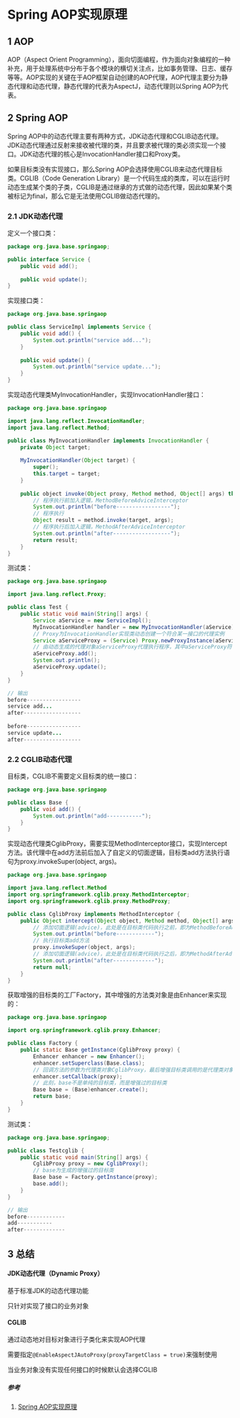 # Spring AOP实现原理

## 1 AOP

AOP（Aspect Orient Programming），面向切面编程，作为面向对象编程的一种补充，用于处理系统中分布于各个模块的横切关注点，比如事务管理、日志、缓存等等。AOP实现的关键在于AOP框架自动创建的AOP代理，AOP代理主要分为静态代理和动态代理，静态代理的代表为AspectJ，动态代理则以Spring AOP为代表。

## 2 Spring AOP

Spring AOP中的动态代理主要有两种方式，JDK动态代理和CGLIB动态代理。JDK动态代理通过反射来接收被代理的类，并且要求被代理的类必须实现一个接口。JDK动态代理的核心是InvocationHandler接口和Proxy类。

如果目标类没有实现接口，那么Spring AOP会选择使用CGLIB来动态代理目标类。CGLIB（Code Generation Library）是一个代码生成的类库，可以在运行时动态生成某个类的子类，CGLIB是通过继承的方式做的动态代理，因此如果某个类被标记为final，那么它是无法使用CGLIB做动态代理的。

### 2.1 JDK动态代理

定义一个接口类：

```java
package org.java.base.springaop;

public interface Service {
    public void add();
    
    public void update();
}
```

实现接口类：

```java
package org.java.base.springaop

public class ServiceImpl implements Service {
    public void add() {
    	System.out.println("service add...");
    }
    
    public void update() {
    	System.out.println("service update...");
    }
}
```

实现动态代理类MyInvocationHandler，实现InvocationHandler接口：

```java
package org.java.base.springaop

import java.lang.reflect.InvocationHandler;
import java.lang.reflect.Method;

public class MyInvocationHandler implements InvocationHandler {
    private Object target;
    
    MyInvocationHandler(Object target) {
        super();
        this.target = target;
    }
    
    public object invoke(Object proxy, Method method, Object[] args) throws Throwable {
        // 程序执行前加入逻辑，MethodBeforeAdviceInterceptor
        System.out.println("before-----------------");
        // 程序执行
        Object result = method.invoke(target, args);
        // 程序执行后加入逻辑，MethodAfterAdviceInterceptor
        System.out.println("after------------------");
        return result;
    }
}
```

测试类：

```java
package org.java.base.springaop

import java.lang.reflect.Proxy;

public class Test {
    public static void main(String[] args) {
        Service aService = new ServiceImpl();
        MyInvocationHandler handler = new MyInvocationHandler(aService);
        // Proxy为InvocationHandler实现类动态创建一个符合某一接口的代理实例
        Service aServiceProxy = (Service) Proxy.newProxyInstance(aService.getClass().getClassLoader(), aService.getClass().getInterfaces(), handler);
        // 由动态生成的代理对象aServiceProxy代理执行程序，其中aServiceProxy符合Service接口
        aServiceProxy.add();
        System.out.println();
        aServiceProxy.update();
    }
}

// 输出
before-----------------
service add...
after------------------
    
before-----------------
service update...
after------------------
```

### 2.2 CGLIB动态代理

目标类，CGLIB不需要定义目标类的统一接口：

```java
package org.java.base.springaop

public class Base {
	public void add() {
		System.out.println("add-----------");
	}
}
```

实现动态代理类CglibProxy，需要实现MethodInterceptor接口，实现Intercept方法。该代理中在add方法前后加入了自定义的切面逻辑，目标类add方法执行语句为proxy.invokeSuper(object, args)。

```java
package org.java.base.springaop

import java.lang.reflect.Method
import org.springframework.cglib.proxy.MethodInterceptor;
import org.springframework.cglib.proxy.MethodProxy;

public class CglibProxy implements MethodInterceptor {
    public Object intercept(Object object, Method method, Object[] args, MethodProxy proxy) throws Throwable {
        // 添加切面逻辑(advice)，此处是在目标类代码执行之前，即为MethodBeforeAdviceInterceptor
        System.out.println("before------------");
        // 执行目标类add方法
        proxy.invokeSuper(object, args);
        // 添加切面逻辑(advice)，此处是在目标类代码执行之后，即为MethodAfterAdviceInterceptor
        System.out.println("after-------------");
        return null;
    }
}
```

获取增强的目标类的工厂Factory，其中增强的方法类对象是由Enhancer来实现的：

```java
package org.java.base.springaop

import org.springframework.cglib.proxy.Enhancer;

public class Factory {
    public static Base getInstance(CglibProxy proxy) {
        Enhancer enhancer = new Enhancer();
        enhancer.setSuperclass(Base.class);
        // 回调方法的参数为代理类对象CglibProxy，最后增强目标类调用的是代理类对象CglibProxy中的Intercept方法
        enhancer.setCallback(proxy);
        // 此刻，base不是单纯的目标类，而是增强过的目标类
        Base base = (Base)enhancer.create();
        return base;
    }
}
```

测试类：

```java
package org.java.base.springaop;

public class Testcglib {
    public static void main(String[] args) {
        CglibProxy proxy = new CglibProxy();
        // base为生成的增强过的目标类
        Base base = Factory.getInstance(proxy);
        base.add();
    }
}

// 输出
before------------
add-----------
after-------------
```



## 3 总结

#### JDK动态代理（Dynamic Proxy）

基于标准JDK的动态代理功能

只针对实现了接口的业务对象

#### CGLIB

通过动态地对目标对象进行子类化来实现AOP代理

需要指定`@EnableAspectJAutoProxy(proxyTargetClass = true)`来强制使用

当业务对象没有实现任何接口的时候默认会选择CGLIB



##### 参考

1. [Spring AOP实现原理](https://juejin.im/post/5af3bd6f518825673954bf22#heading-4)
